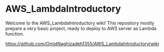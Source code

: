 # AWS_LambdaIntroductory

Welcome to the AWS_LambdaIntroductory wiki! This repository mostly prepare a very basic project, ready to deploy to AWS server as Lambda function.

https://github.com/OmidNaghizadeh1355/AWS_LambdaIntroductory/wiki
